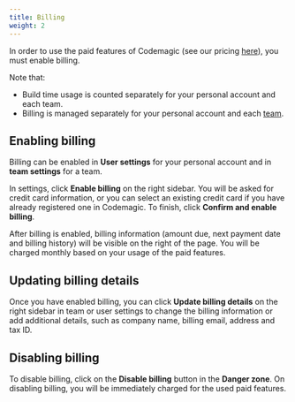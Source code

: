 ```yaml
---
title: Billing
weight: 2
---
```


In order to use the paid features of Codemagic (see our pricing [here](https://codemagic.io/pricing/)), you must enable billing. 

Note that:
* Build time usage is counted separately for your personal account and each team. 
* Billing is managed separately for your personal account and each [team](./teams). 

## Enabling billing

Billing can be enabled in **User settings** for your personal account and in **team settings** for a team.

In settings, click **Enable billing** on the right sidebar. You will be asked for credit card information, or you can select an existing credit card if you have already registered one in Codemagic. To finish, click **Confirm and enable billing**.

After billing is enabled, billing information (amount due, next payment date and billing history) will be visible on the right of the page. You will be charged monthly based on your usage of the paid features.

## Updating billing details

Once you have enabled billing, you can click **Update billing details** on the right sidebar in team or user settings to change the billing information or add additional details, such as company name, billing email, address and tax ID.

## Disabling billing

To disable billing, click on the **Disable billing** button in the **Danger zone**. On disabling billing, you will be immediately charged for the used paid features.
